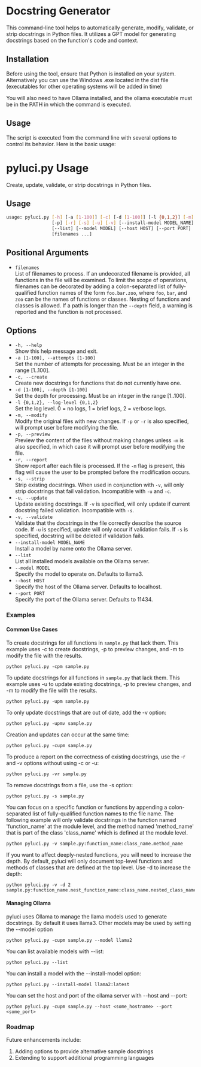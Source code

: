 
# Docstring Generator

This command-line tool helps to automatically generate, modify, validate, or strip docstrings in Python files. It utilizes a GPT model for generating docstrings based on the function's code and context.

## Installation

Before using the tool, ensure that Python is installed on your system. Alternatively you can use the Windows .exe located in the dist file (executables for other operating systems will be added in time)

You will also need to have Ollama installed, and the ollama executable must be in the PATH in which the command is executed.

## Usage

The script is executed from the command line with several options to control its behavior. Here is the basic usage:


# pyluci.py Usage

Create, update, validate, or strip docstrings in Python files.

## Usage

```bash
usage: pyluci.py [-h] [-a [1-100]] [-c] [-d [1-100]] [-l {0,1,2}] [-m]
                 [-p] [-r] [-s] [-u] [-v] [--install-model MODEL_NAME]
                 [--list] [--model MODEL] [--host HOST] [--port PORT]
                 [filenames ...]
```

## Positional Arguments

- `filenames`  
  List of filenames to process. If an undecorated filename is provided, all functions in the file will be examined. To limit the scope of operations, filenames can be decorated by adding a colon-separated list of fully-qualified function names of the form `foo.bar.zoo`, where `foo`, `bar`, and `zoo` can be the names of functions or classes. Nesting of functions and classes is allowed. If a path is longer than the `--depth` field, a warning is reported and the function is not processed.

## Options

- `-h, --help`  
  Show this help message and exit.
- `-a [1-100], --attempts [1-100]`  
  Set the number of attempts for processing. Must be an integer in the range [1..100].
- `-c, --create`  
  Create new docstrings for functions that do not currently have one.
- `-d [1-100], --depth [1-100]`  
  Set the depth for processing. Must be an integer in the range [1..100].
- `-l {0,1,2}, --log-level {0,1,2}`  
  Set the log level. 0 = no logs, 1 = brief logs, 2 = verbose logs.
- `-m, --modify`  
  Modify the original files with new changes. If `-p` or `-r` is also specified, will prompt user before modifying the file.
- `-p, --preview`  
  Preview the content of the files without making changes unless `-m` is also specified, in which case it will prompt user before modifying the file.
- `-r, --report`  
  Show report after each file is processed. If the `-m` flag is present, this flag will cause the user to be prompted before the modification occurs.
- `-s, --strip`  
  Strip existing docstrings. When used in conjunction with `-v`, will only strip docstrings that fail validation. Incompatible with `-u` and `-c`.
- `-u, --update`  
  Update existing docstrings. If `-v` is specified, will only update if current docstring failed validation. Incompatible with `-s`.
- `-v, --validate`  
  Validate that the docstrings in the file correctly describe the source code. If `-u` is specified, update will only occur if validation fails. If `-s` is specified, docstring will be deleted if validation fails.
- `--install-model MODEL_NAME`  
  Install a model by name onto the Ollama server.
- `--list`  
  List all installed models available on the Ollama server.
- `--model MODEL`  
  Specify the model to operate on. Defaults to llama3.
- `--host HOST`  
  Specify the host of the Ollama server. Defaults to localhost.
- `--port PORT`  
  Specify the port of the Ollama server. Defaults to 11434.


### Examples

#### Common Use Cases

To create docstrings for all functions in `sample.py` that lack them. This example uses -c to create docstrings, -p to preview changes, and -m to modify the file with the results.

```
python pyluci.py -cpm sample.py
```

To update docstrings for all functions in `sample.py` that lack them. This example uses -u to update existing docstrings, -p to preview changes, and -m to modify the file with the results.

```
python pyluci.py -upm sample.py
```

To only update docstrings that are out of date, add the -v option:

```
python pyluci.py -upmv sample.py
```

Creation and updates can occur at the same time:

```
python pyluci.py -cupm sample.py
```

To produce a report on the correctness of existing docstrings, use the -r and -v options without using -c or -u:

```
python pyluci.py -vr sample.py
```

To remove docstrings from a file, use the -s option:

```
python pyluci.py -s sample.py
```

You can focus on a specific function or functions by appending a colon-separated list of fully-qualified function names to the file name. The following example will only validate docstrings in the function named 'function_name' at the module level, and the method named 'method_name' that is part of the class 'class_name' which is defined at the module level.

```
python pyluci.py -v sample.py:function_name:class_name.method_name
```

If you want to affect deeply-nested functions, you will need to increase the depth. By default, pyluci will only document top-level functions and methods of classes that are defined at the top level. Use -d to increase the depth:

```
python pyluci.py -v -d 2 sample.py:function_name.nest_function_name:class_name.nested_class_name.method_name
```


#### Managing Ollama

pyluci uses Ollama to manage the llama models used to generate docstrings. By default it uses llama3. Other models may be used by setting the --model option

```
python pyluci.py -cupm sample.py --model llama2
```

You can list available models with --list:

```
python pyluci.py --list
```

You can install a model with the --install-model option:


```
python pyluci.py --install-model llama2:latest
```

You can set the host and port of the ollama server with --host and --port:

```
python pyluci.py -cupm sample.py --host <some_hostname> --port <some_port>
```

### Roadmap

Future enhancements include:
1. Adding options to provide alternative sample docstrings 
1. Extending to support additional programming languages
